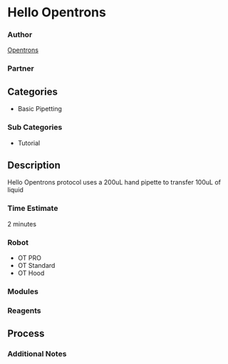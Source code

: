 # Hello Opentrons

### Author
[Opentrons](opentrons.com)

### Partner

## Categories
* Basic Pipetting

### Sub Categories
* Tutorial

## Description
Hello Opentrons protocol uses a 200uL hand pipette to transfer 100uL of liquid

### Time Estimate
2 minutes

### Robot
* OT PRO 
* OT Standard
* OT Hood

### Modules

### Reagents

## Process

### Additional Notes